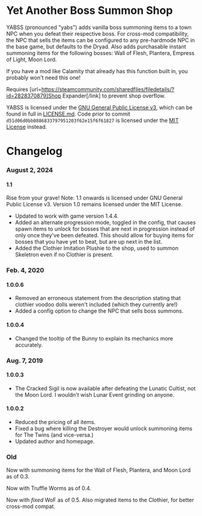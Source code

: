 # Yet Another Boss Summon Shop

YABSS (pronounced "yabs") adds vanilla boss summoning items to a town NPC when you defeat their respective boss. For cross-mod compatibility, the NPC that sells the items can be configured to any pre-hardmode NPC in the base game, but defaults to the Dryad. Also adds purchasable instant summoning items for the following bosses: Wall of Flesh, Plantera, Empress of Light, Moon Lord.

If you have a mod like Calamity that already has this function built in, you probably won't need this one!

Requires [url=https://steamcommunity.com/sharedfiles/filedetails/?id=2828370879]Shop Expander[/link] to prevent shop overflow.

YABSS is licensed under the [GNU General Public License v3](http://www.gnu.org/licenses/agpl.html), which can be found in full in [LICENSE.md](LICENSE.md). Code prior to commit `d51d06d0bb0886833797951203f62e15f6f61827` is licensed under the [MIT License](https://opensource.org/license/mit/) instead.

# Changelog

### August 2, 2024

#### 1.1
Rise from your grave! Note: 1.1 onwards is licensed under GNU General Public License v3. Version 1.0 remains licensed under the MIT License.
* Updated to work with game version 1.4.4.
* Added an alternate progression mode, toggled in the config, that causes spawn items to unlock for bosses that are next in progression instead of only once they've been defeated. This should allow for buying items for bosses that you have yet to beat, but are up next in the list.
* Added the Clothier Imitation Plushie to the shop, used to summon Skeletron even if no Clothier is present.

### Feb. 4, 2020

#### 1.0.0.6

* Removed an erroneous statement from the description stating that clothier voodoo dolls weren't included (which they currently are!)
* Added a config option to change the NPC that sells boss summons.

#### 1.0.0.4

* Changed the tooltip of the Bunny to explain its mechanics more accurately.

### Aug. 7, 2019

#### 1.0.0.3

* The Cracked Sigil is now available after defeating the Lunatic Cultist, not the Moon Lord. I wouldn't wish Lunar Event grinding on anyone.

#### 1.0.0.2

* Reduced the pricing of all items.
* Fixed a bug where killing the Destroyer would unlock summoning items for The Twins (and vice-versa.)
* Updated author and homepage.

### Old

Now with summoning items for the Wall of Flesh, Plantera, and Moon Lord as of 0.3.

Now with Truffle Worms as of 0.4.

Now with *fixed* WoF as of 0.5. Also migrated items to the Clothier, for better cross-mod compat.